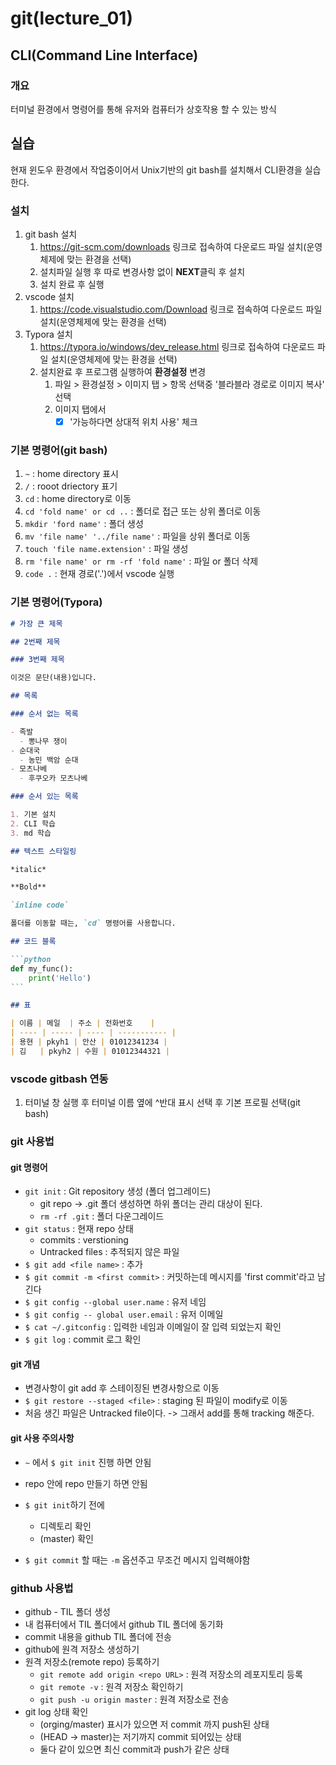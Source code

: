 # git(lecture_01)

## CLI(Command Line Interface)

### 개요

터미널 환경에서 명령어를 통해 유저와 컴퓨터가 상호작용 할 수 있는 방식

## 실습

현재 윈도우 환경에서 작업중이어서 Unix기반의 git bash를 설치해서 CLI환경을 실습한다.

### 설치

1. git bash 설치
   1. <https://git-scm.com/downloads> 링크로 접속하여 다운로드 파일 설치(운영체제에 맞는 환경을 선택)
   2. 설치파일 실행 후 따로 변경사항 없이 **NEXT**클릭 후 설치
   3. 설치 완료 후 실행
2. vscode 설치
   1. <https://code.visualstudio.com/Download> 링크로 접속하여 다운로드 파일 설치(운영체제에 맞는 환경을 선택)
3. Typora 설치
   1. <https://typora.io/windows/dev_release.html> 링크로 접속하여 다운로드 파일 설치(운영체제에 맞는 환경을 선택)
   2. 설치완료 후 프로그램 실행하여 **환경설정** 변경
      1. 파일 > 환경설정 > 이미지 탭 > 항목 선택중 '블라블라 경로로 이미지 복사' 선택
      2. 이미지 탭에서
         - [x] '가능하다면 상대적 위치 사용' 체크

### 기본 명령어(git bash)

1. `~` : home directory 표시
2. `/` : rooot driectory 표기
3. `cd` : home directory로 이동
4. `cd 'fold name' or cd ..` : 폴더로 접근 또는 상위 폴더로 이동
5. `mkdir 'ford name'` : 폴더 생성
6. `mv 'file name' '../file name'` : 파일을 상위 폴더로 이동
7. `touch 'file name.extension'` : 파일 생성
8. `rm 'file name' or rm -rf 'fold name'` : 파일 or 폴더 삭제
9. `code .` : 현재 경로('.')에서 vscode 실행

### 기본 명령어(Typora)

````markdown
# 가장 큰 제목

## 2번째 제목

### 3번째 제목

이것은 문단(내용)입니다.

## 목록

### 순서 없는 목록

- 족발
  - 뽕나무 쟁이
- 순대국
  - 농민 백암 순대
- 모츠나베
  - 후쿠오카 모츠나베

### 순서 있는 목록

1. 기본 설치
2. CLI 학습
3. md 학습

## 텍스트 스타일링

*italic*

**Bold**

`inline code`

폴더를 이동할 때는, `cd` 명령어를 사용합니다.

## 코드 블록

```python
def my_func():
	print('Hello')
```

## 표

| 이름 | 메일  | 주소 | 전화번호    |
| ---- | ----- | ---- | ----------- |
| 용현 | pkyh1 | 안산 | 01012341234 |
| 김   | pkyh2 | 수원 | 01012344321 |
````

### vscode gitbash 연동

1. 터미널 창 실행 후 터미널 이름 옆에 ^반대 표시 선택 후 기본 프로필 선택(git bash)

### git 사용법

#### git 명령어

- `git init` : Git repository 생성 (폴더 업그레이드)
  - git repo -> .git 폴더 생성하면 하위 폴더는 관리 대상이 된다.
  - `rm -rf .git` : 폴더 다운그레이드
- `git status` : 현재 repo 상태
  - commits : verstioning
  - Untracked files : 추적되지 않은 파일
- `$ git add <file name>` : 추가
- `$ git commit -m <first commit>` :  커밋하는데 메시지를 'first commit'라고 남긴다
- `$ git config --global user.name` : 유저 네임
- `$ git config -- global user.email` : 유저 이메일
- `$ cat ~/.gitconfig` : 입력한 네임과 이메일이 잘 입력 되었는지 확인
- `$ git log` : commit 로그 확인

#### git 개념

- 변경사항이 git add 후 스테이징된 변경사항으로 이동
- `$ git restore --staged <file>` : staging 된 파일이 modify로 이동
- 처음 생긴 파일은 Untracked file이다. -> 그래서 add를 통해 tracking 해준다.

#### git 사용 주의사항

- `~` 에서 `$ git init` 진행 하면 안됨

- repo 안에 repo 만들기 하면 안됨

- `$ git init`하기 전에

  - 디렉토리 확인
  - (master) 확인

- `$ git commit` 할 때는 `-m` 옵션주고 무조건 메시지 입력해야함

  

### github 사용법

- github - TIL 폴더 생성
- 내 컴퓨터에서 TIL 폴더에서 github TIL 폴더에 동기화
- commit 내용을 github TIL 폴더에 전송
- github에 원격 저장소 생성하기
- 원격 저장소(remote repo) 등록하기
  - `git remote add origin <repo URL>` : 원격 저장소의 레포지토리 등록
  - `git remote -v` : 원격 저장소 확인하기
  - `git push -u origin master` : 원격 저장소로 전송
- git log 상태 확인
  - (orging/master) 표시가 있으면 저 commit 까지 push된 상태
  - (HEAD -> master)는 저기까지 commit 되어있는 상태
  - 둘다 같이 있으면 최신 commit과 push가 같은 상태